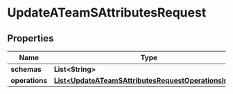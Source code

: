 

# UpdateATeamSAttributesRequest


## Properties

| Name | Type | Description | Notes |
|------------ | ------------- | ------------- | -------------|
|**schemas** | **List&lt;String&gt;** |  |  |
|**operations** | [**List&lt;UpdateATeamSAttributesRequestOperationsInner&gt;**](UpdateATeamSAttributesRequestOperationsInner.md) |  |  |



